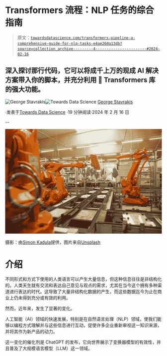 # Transformers 流程：NLP 任务的综合指南

> 原文：[`towardsdatascience.com/transformers-pipeline-a-comprehensive-guide-for-nlp-tasks-e4ae260a13db?source=collection_archive---------4-----------------------#2024-02-16`](https://towardsdatascience.com/transformers-pipeline-a-comprehensive-guide-for-nlp-tasks-e4ae260a13db?source=collection_archive---------4-----------------------#2024-02-16)

## 深入探讨那行代码，它可以将成千上万的现成 AI 解决方案带入你的脚本，并充分利用 🤗 Transformers 库的强大功能。

[](https://medium.com/@george.stavrakis.1996?source=post_page---byline--e4ae260a13db--------------------------------)![George Stavrakis](https://medium.com/@george.stavrakis.1996?source=post_page---byline--e4ae260a13db--------------------------------)[](https://towardsdatascience.com/?source=post_page---byline--e4ae260a13db--------------------------------)![Towards Data Science](https://towardsdatascience.com/?source=post_page---byline--e4ae260a13db--------------------------------) [George Stavrakis](https://medium.com/@george.stavrakis.1996?source=post_page---byline--e4ae260a13db--------------------------------)

·发表于[Towards Data Science](https://towardsdatascience.com/?source=post_page---byline--e4ae260a13db--------------------------------) ·19 分钟阅读·2024 年 2 月 16 日

--

![](img/8328d012a20db0cf025fb5b6e8e4ce79.png)

摄影：由[Simon Kadula](https://unsplash.com/@simonkadula?utm_source=medium&utm_medium=referral)提供，图片来自[Unsplash](https://unsplash.com/?utm_source=medium&utm_medium=referral)

# 介绍

不同形式和方式下使用的人类语言可以产生大量信息，但这种信息往往是非结构化的。人类天生就有交流和表达自己意见与观点的需求，尤其在当今这个拥有多种渠道进行表达的时代。这导致了大量非结构化数据的产生，而这些数据迄今为止在商业上仍未得到充分或有效的利用。

然而，近年来，发生了显著的变化。

人工智能（AI）领域的快速发展，特别是在自然语言处理（NLP）领域，使我们能够以编程方式理解并与这些信息进行互动，促使许多企业重新审视这一知识来源，并将其作为新产品的动力。

这一变化的催化剂是 ChatGPT 的发布，它向世界展示了变换器模型的有效性，并且普及了大规模语言模型（LLM）这一领域。
